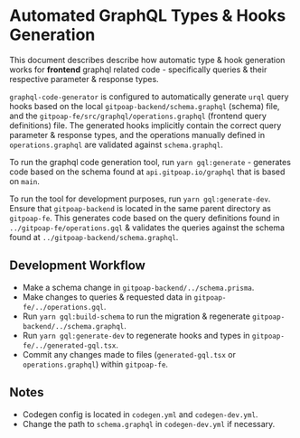 # Automated GraphQL Types & Hooks Generation

This document describes describe how automatic type & hook generation works for **frontend** graphql related code - specifically queries & their respective parameter & response types.

`graphql-code-generator` is configured to automatically generate `urql` query hooks based on the local `gitpoap-backend/schema.graphql` (schema) file, and the `gitpoap-fe/src/graphql/operations.graphql` (frontend query definitions) file. The generated hooks implicitly contain the correct query parameter & response types, and the operations manually defined in `operations.graphql` are validated against `schema.graphql`.

To run the graphql code generation tool, run `yarn gql:generate` - generates code based on the schema found at `api.gitpoap.io/graphql` that is based on `main`.

To run the tool for development purposes, run `yarn gql:generate-dev`. Ensure that `gitpoap-backend` is located in the same parent directory as `gitpoap-fe`. This generates code based on the query definitions found in `../gitpoap-fe/operations.gql` & validates the queries against the schema found at `../gitpoap-backend/schema.graphql`.

Development Workflow
---
- Make a schema change in `gitpoap-backend/../schema.prisma`.
- Make changes to queries & requested data in `gitpoap-fe/../operations.gql`.
- Run `yarn gql:build-schema` to run the migration & regenerate `gitpoap-backend/../schema.graphql`.
- Run `yarn gql:generate-dev` to regenerate hooks and types in `gitpoap-fe/../generated-gql.tsx`.
- Commit any changes made to files (`generated-gql.tsx` or `operations.graphql`) within `gitpoap-fe`.

Notes
---
- Codegen config is located in `codegen.yml` and `codegen-dev.yml`.
- Change the path to `schema.graphql` in `codegen-dev.yml` if necessary.
